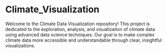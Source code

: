 # Climate_Visualization
Welcome to the Climate Data Visualization repository! This project is dedicated to the exploration, analysis, and visualization of climate data using advanced data science techniques. Our goal is to make complex climate data more accessible and understandable through clear, insightful visualizations.
